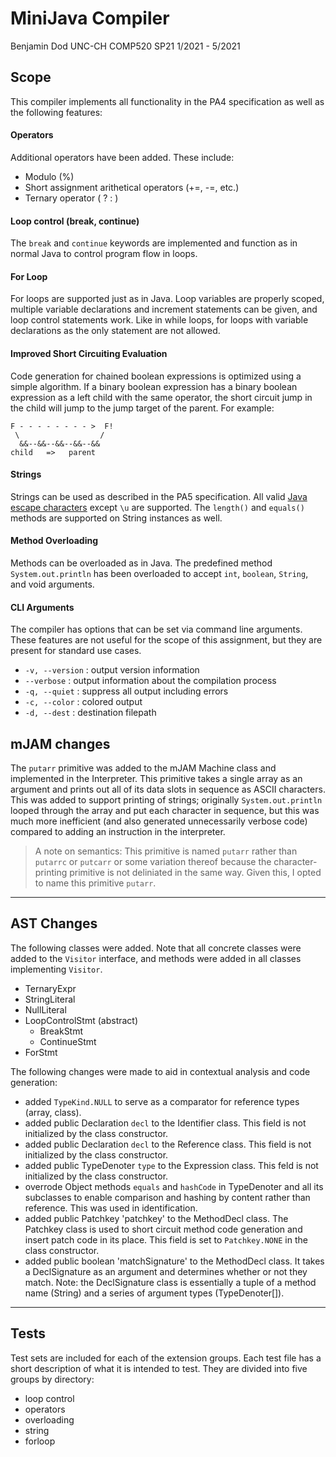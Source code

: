 # MiniJava Compiler
Benjamin Dod 
UNC-CH COMP520 SP21
1/2021 - 5/2021


## Scope

This compiler implements all functionality in the PA4 specification as well as the following features:

#### Operators

Additional operators have been added. These include:

 - Modulo (%)
 - Short assignment arithetical operators (+=, -=, etc.)
 - Ternary operator ( ? : )


#### Loop control (break, continue)

The `break` and `continue` keywords are implemented and function as in normal Java to control program flow in loops. 

#### For Loop

For loops are supported just as in Java. Loop variables are properly scoped, multiple variable declarations and increment statements can be given, and loop control statements work. Like in while loops, for loops with variable declarations as the only statement are not allowed.

#### Improved Short Circuiting Evaluation

Code generation for chained boolean expressions is optimized using a simple algorithm. If a binary boolean expression has a binary boolean expression as a left child with the same operator, the short circuit jump in the child will jump to the jump target of the parent. For example:

```
F - - - - - - - - >  F!
 \                  /
  &&--&&--&&--&&--&&
child   =>   parent
```


#### Strings

Strings can be used as described in the PA5 specification. All valid [Java escape characters](https://docs.oracle.com/javase/tutorial/java/data/characters.html) except `\u` are supported. The `length()` and `equals()` methods are supported on String instances as well.

#### Method Overloading

Methods can be overloaded as in Java. The predefined method `System.out.println` has been overloaded to accept `int`, `boolean`, `String`, and void arguments.

#### CLI Arguments

The compiler has options that can be set via command line arguments. These features are not useful for the scope of this assignment, but they are present for standard use cases.

 - `-v, --version`  : output version information
 - `--verbose`      : output information about the compilation process
 - `-q, --quiet`    : suppress all output including errors
 - `-c, --color`    : colored output
 - `-d, --dest`     : destination filepath


## mJAM changes

The `putarr` primitive was added to the mJAM Machine class and implemented in the Interpreter. This primitive takes a single array as an argument and prints out all of its data slots in sequence as ASCII characters. This was added to support printing of strings; originally `System.out.println` looped through the array and put each character in sequence, but this was much more inefficient (and also generated unnecessarily verbose code) compared to adding an instruction in the interpreter. 

> A note on semantics: This primitive is named `putarr` rather than `putarrc` or `putcarr` or some variation thereof because the character-printing primitive is not deliniated in the same way. Given this, I opted to name this primitive `putarr`. 

---

## AST Changes

The following classes were added. Note that all concrete classes were added to the `Visitor` interface, and methods were added in all classes implementing `Visitor`.

  - TernaryExpr
  - StringLiteral
  - NullLiteral
  - LoopControlStmt (abstract)
    - BreakStmt
    - ContinueStmt
  - ForStmt

The following changes were made to aid in contextual analysis and code generation:

 - added `TypeKind.NULL` to serve as a comparator for reference types (array, class).
 - added public Declaration `decl` to the Identifier class. This field is not initialized by the class constructor.
 - added public Declaration `decl` to the Reference class. This field is not initialized by the class constructor.
 - added public TypeDenoter `type` to the Expression class. This feld is not initialized by the class constructor.
 - overrode Object methods `equals` and `hashCode` in TypeDenoter and all its subclasses to enable comparison and hashing by content rather than reference. This was used in identification.
 - added public Patchkey 'patchkey' to the MethodDecl class. The Patchkey class is used to short circuit method code generation and insert patch code in its place. This field is set to `Patchkey.NONE` in the class constructor.
 - added public boolean 'matchSignature' to the MethodDecl class. It takes a DeclSignature as an argument and determines whether or not they match. Note: the DeclSignature class is essentially a tuple of a method name (String) and a series of argument types (TypeDenoter[]).

---

## Tests

Test sets are included for each of the extension groups. Each test file has a short description of what it is intended to test. They are divided into five groups by directory:
 - loop control
 - operators
 - overloading
 - string
 - forloop